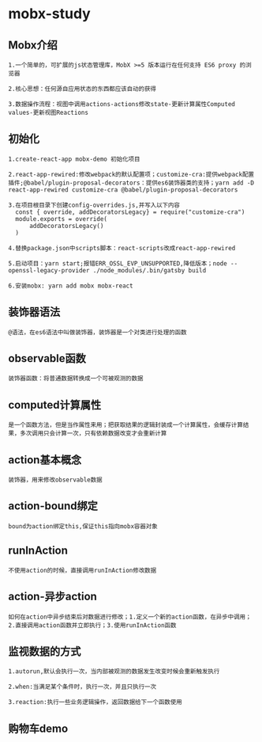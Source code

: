 # mobx-study
## Mobx介绍
    1.一个简单的，可扩展的js状态管理库，MobX >=5 版本运行在任何支持 ES6 proxy 的浏览器

    2.核心思想：任何源自应用状态的东西都应该自动的获得

    3.数据操作流程：视图中调用actions-actions修改state-更新计算属性Computed values-更新视图Reactions
## 初始化
    1.create-react-app mobx-demo 初始化项目

    2.react-app-rewired:修改webpack的默认配置项；customize-cra:提供webpack配置插件;@babel/plugin-proposal-decorators：提供es6装饰器类的支持；yarn add -D react-app-rewired customize-cra @babel/plugin-proposal-decorators

    3.在项目根目录下创建config-overrides.js,并写入以下内容
      const { override, addDecoratorsLegacy} = require("customize-cra")
      module.exports = override(
          addDecoratorsLegacy()
      )
    
    4.替换package.json中scripts脚本：react-scripts改成react-app-rewired

    5.启动项目：yarn start;报错ERR_OSSL_EVP_UNSUPPORTED,降低版本；node --openssl-legacy-provider ./node_modules/.bin/gatsby build

    6.安装mobx: yarn add mobx mobx-react
## 装饰器语法
    @语法，在es6语法中叫做装饰器，装饰器是一个对类进行处理的函数
## observable函数
    装饰器函数：将普通数据转换成一个可被观测的数据
## computed计算属性
    是一个函数方法，但是当作属性来用；把获取结果的逻辑封装成一个计算属性，会缓存计算结果，多次调用只会计算一次，只有依赖数据改变才会重新计算
## action基本概念
    装饰器，用来修改observable数据
## action-bound绑定
    bound为action绑定this,保证this指向mobx容器对象
## runInAction
    不使用action的时候，直接调用runInAction修改数据
## action-异步action
    如何在action中异步结束后对数据进行修改；1.定义一个新的action函数，在异步中调用；2.直接调用action函数并立即执行；3.使用runInAction函数
## 监视数据的方式
    1.autorun,默认会执行一次，当内部被观测的数据发生改变时候会重新触发执行

    2.when:当满足某个条件时，执行一次，并且只执行一次

    3.reaction:执行一些业务逻辑操作，返回数据给下一个函数使用
## 购物车demo
